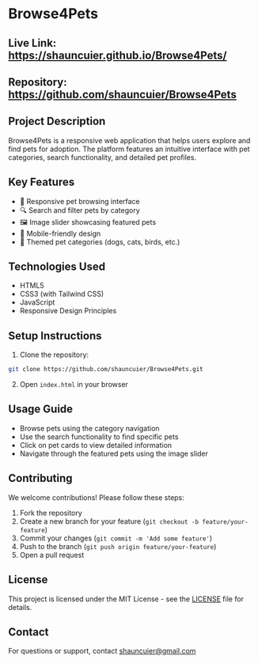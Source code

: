 # Browse4Pets 

## Live Link: https://shauncuier.github.io/Browse4Pets/
## Repository: https://github.com/shauncuier/Browse4Pets

## Project Description
Browse4Pets is a responsive web application that helps users explore and find pets for adoption. The platform features an intuitive interface with pet categories, search functionality, and detailed pet profiles.

## Key Features
- 🐶 Responsive pet browsing interface
- 🔍 Search and filter pets by category
- 🖼️ Image slider showcasing featured pets
- 📱 Mobile-friendly design
- 🌈 Themed pet categories (dogs, cats, birds, etc.)

## Technologies Used
- HTML5
- CSS3 (with Tailwind CSS)
- JavaScript
- Responsive Design Principles

## Setup Instructions
1. Clone the repository:
```bash
git clone https://github.com/shauncuier/Browse4Pets.git
```
2. Open `index.html` in your browser

## Usage Guide
- Browse pets using the category navigation
- Use the search functionality to find specific pets
- Click on pet cards to view detailed information
- Navigate through the featured pets using the image slider

## Contributing
We welcome contributions! Please follow these steps:
1. Fork the repository
2. Create a new branch for your feature (`git checkout -b feature/your-feature`)
3. Commit your changes (`git commit -m 'Add some feature'`)
4. Push to the branch (`git push origin feature/your-feature`)
5. Open a pull request

## License
This project is licensed under the MIT License - see the [LICENSE](LICENSE) file for details.

## Contact
For questions or support, contact shauncuier@gmail.com

